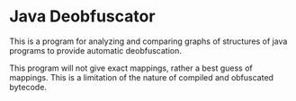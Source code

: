 Java Deobfuscator
==============

This is a program for analyzing and comparing graphs of
structures of java programs to provide automatic deobfuscation.

This program will not give exact mappings, rather a best guess of mappings.
This is a limitation of the nature of compiled and obfuscated bytecode.
